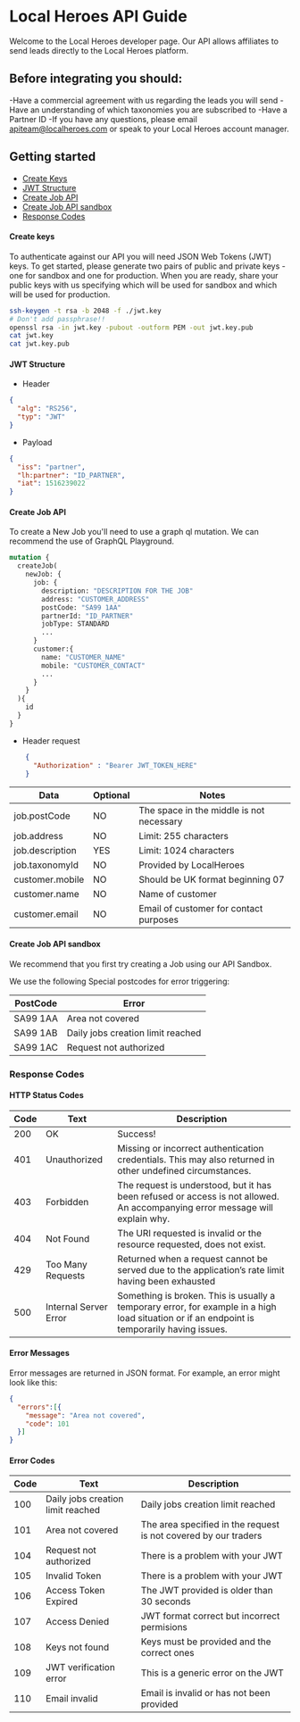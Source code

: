 # Local Heroes API Guide

Welcome to the Local Heroes developer page. Our API allows affiliates to send leads directly to the Local Heroes platform.

## Before integrating you should:

-Have a commercial agreement with us regarding the leads you will send
-Have an understanding of which taxonomies you are subscribed to
-Have a Partner ID
-If you have any questions, please email apiteam@localheroes.com or speak to your Local Heroes account manager.

## Getting started
* [Create Keys](#create-keys)
* [JWT Structure](#jwt-structure)
* [Create Job API](#create-job-api)
* [Create Job API sandbox](#create-job-api-sandox)
* [Response Codes](#response-codes)

#### Create keys
To authenticate against our API you will need JSON Web Tokens (JWT) keys. To get started, please generate two pairs of public and private keys - one for sandbox and one for production. When you are ready, share your public keys with us specifying which will be used for sandbox and which will be used for production.

```bash
ssh-keygen -t rsa -b 2048 -f ./jwt.key
# Don't add passphrase!!
openssl rsa -in jwt.key -pubout -outform PEM -out jwt.key.pub
cat jwt.key
cat jwt.key.pub
```

####  JWT Structure

- Header
```json
{
  "alg": "RS256",
  "typ": "JWT"
}
```
- Payload
```json
{
  "iss": "partner",
  "lh:partner": "ID_PARTNER",
  "iat": 1516239022
}
```

#### Create Job API
To create a New Job you'll need to use a graph ql mutation. We can recommend the use of GraphQL Playground.
```graphql
mutation {
  createJob(
    newJob: {
      job: {
        description: "DESCRIPTION FOR THE JOB"
        address: "CUSTOMER_ADDRESS"
        postCode: "SA99 1AA"
        partnerId: "ID_PARTNER"
        jobType: STANDARD
        ...
      }
      customer:{
        name: "CUSTOMER_NAME"
        mobile: "CUSTOMER_CONTACT"
        ...
      }
    }
  ){
    id
  }
}
```
- Header request
```json
    {
      "Authorization" : "Bearer JWT_TOKEN_HERE"
    }
```

| Data  | Optional | Notes |
| ------------- | ------------- | ------------- |
| job.postCode | NO | The space in the middle is not necessary  |
| job.address | NO | Limit: 255 characters |
| job.description | YES | Limit: 1024 characters |
| job.taxonomyId | NO | Provided by LocalHeroes |
|customer.mobile	|NO|	Should be UK format beginning 07|
|customer.name	|NO|	Name of customer|
|customer.email	|NO	|Email of customer for contact purposes|
#### Create Job API sandbox

We recommend that you first try creating a Job using our API Sandbox.

We use the following Special postcodes for error triggering:

| PostCode  | Error |
| ------------- | ------------- |
| SA99 1AA  | Area not covered  |
| SA99 1AB  | Daily jobs creation limit reached  |
|SA99 1AC|	Request not authorized|

### Response Codes

#### HTTP Status Codes

|Code|Text|Description|
|--- |--- |--- |
|200|OK|Success!|
|401|Unauthorized|Missing or incorrect authentication credentials. This may also returned in other undefined circumstances.|
|403|Forbidden|The request is understood, but it has been refused or access is not allowed. An accompanying error message will explain why.|
|404|Not Found|The URI requested is invalid or the resource requested, does not exist.|
|429|Too Many Requests|Returned when a request cannot be served due to the application’s rate limit having been exhausted|
|500|Internal Server Error|Something is broken. This is usually a temporary error, for example in a high load situation or if an endpoint is temporarily having issues.|

#### Error Messages
Error messages are returned in JSON format. For example, an error might look like this:

```json
{
  "errors":[{
    "message": "Area not covered",
    "code": 101
  }]
}
```

#### Error Codes

|Code|Text|Description|
|--- |--- |--- |
|100|	Daily jobs creation limit reached|	Daily jobs creation limit reached
|101|	Area not covered|	The area specified in the request is not covered by our traders
|104|	Request not authorized|	There is a problem with your JWT
|105|	Invalid Token|	There is a problem with your JWT
|106|	Access Token Expired|	The JWT provided is older than 30 seconds
|107|	Access Denied|	JWT format correct but incorrect permisions
|108|	Keys not found|	Keys must be provided and the correct ones
|109|	JWT verification error|	This is a generic error on the JWT
|110|	Email invalid|	Email is invalid or has not been provided
